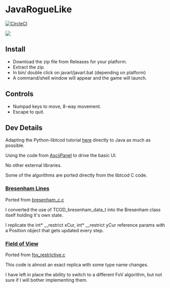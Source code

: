 # JavaRogueLike

[![CircleCI](https://dl.circleci.com/status-badge/img/gh/mikesouthron/JavaRogueLike/tree/master.svg?style=svg)](https://dl.circleci.com/status-badge/redirect/gh/mikesouthron/JavaRogueLike/tree/master)

![](https://i.imgur.com/FzwmyyE.png)

## Install

* Download the zip file from Releases for your platform.
* Extract the zip.
* In bin/ double click on javarl/javarl.bat (depending on platform)
* A command/shell window will appear and the game will launch.

## Controls

* Numpad keys to move, 8-way movement.
* Escape to quit.

## Dev Details

Adapting the Python-libtcod tutorial [here](https://rogueliketutorials.com/tutorials/tcod/v2/) directly to Java as much as possible.

Using the code from [AsciiPanel](https://github.com/trystan/AsciiPanel) to drive the basic UI.

No other external libraries.

Some of the algorithms are ported directly from the libtcod C code.

### [Bresenham Lines](src/main/java/org/southy/rl/gen/Bresenham.java)

Ported from [bresenham_c.c](https://github.com/libtcod/libtcod/blob/develop/src/libtcod/bresenham_c.c)

I converted the use of TCOD_bresenham_data_t into the Bresenham class itself holding it's own state.

I replicate the int* __restrict xCur, int* __restrict yCur reference params with a Position object that gets updated every step.

### [Field of View](src/main/java/org/southy/rl/map/FoVRestrictiveShadowCasting.java)

Ported from [fov_restrictive.c](https://github.com/libtcod/libtcod/blob/develop/src/libtcod/fov_restrictive.c)

This code is almost an exact replica with some type name changes.

I have left in place the ability to switch to a different FoV algorithm, but not sure if I will bother implementing them.
